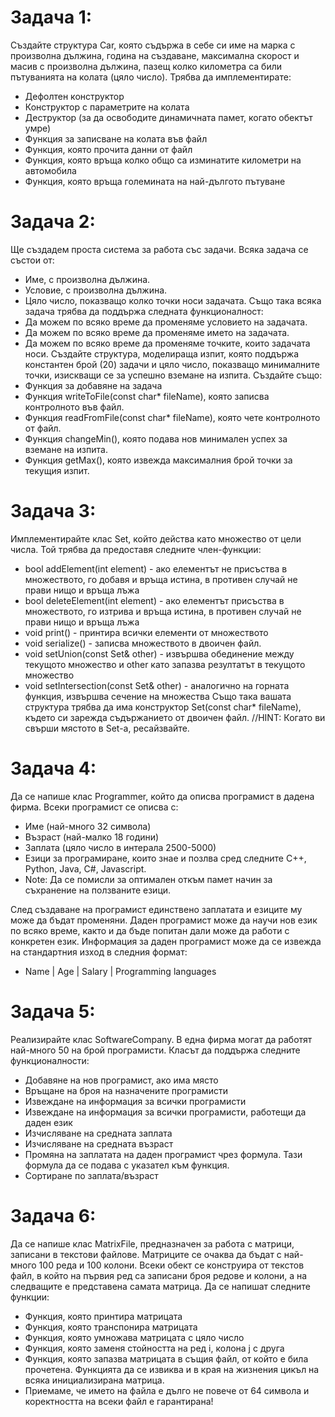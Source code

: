 # Задача 1:
Създайте структура Car, която съдържа в себе си име на марка с произволна дължина, година на създаване, максимална скорост и масив с произволна дължина, пазещ колко километра са били пътуванията на колата (цяло число). Трябва да имплементирате:

* Дефолтен конструктор
* Конструктор с параметрите на колата
* Деструктор (за да освободите динамичната памет, когато обектът умре)
* Функция за записване на колата във файл
* Функция, която прочита данни от файл
* Функция, която връща колко общо са изминатите километри на автомобила
* Функция, която връща големината на най-дългото пътуване

# Задача 2:
Ще създадем проста система за работа със задачи. Всяка задача се състои от:

* Име, с произволна дължина.
* Условие, с произволна дължина.
* Цяло число, показващо колко точки носи задачата. Също така всяка задача трябва да поддържа следната функционалност:
* Да можем по всяко време да променяме условието на задачата.
* Да можем по всяко време да променяме името на задачата.
* Да можем по всяко време да променяме точките, които задачата носи. Създайте структура, моделираща изпит, която поддържа константен брой (20) задачи и цяло число, показващо минималните точки, изискващи се за успешно вземане на изпита. Създайте също:
* Функция за добавяне на задача
* Функция writeToFile(const char* fileName), която записва контролното във файл.
* Функция readFromFile(const char* fileName), която чете контролното от файл.
* Функция changeMin(), която подава нов минимален успех за вземане на изпита.
* Функция getMax(), която извежда максималния брой точки за текущия изпит.

# Задача 3:
Имплементирайте клас Set, който действа като множество от цели числа. Той трябва да предоставя следните член-функции:

* bool addElement(int element) - ако елементът не присъства в множеството, го добавя и връща истина, в противен случай не прави нищо и връща лъжа
* bool deleteElement(int element) - ако елементът присъства в множеството, го изтрива и връща истина, в противен случай не прави нищо и връща лъжа
* void print() - принтира всички елементи от множеството
* void serialize() - записва множеството в двоичен файл.
* void setUnion(const Set& other) - извършва обединение между текущото множество и other като запазва резултатът в текущото множество
* void setIntersection(const Set& other) - аналогично на горната функция, извършва сечение на множества Също така вашата структура трябва да има конструктор Set(const char* fileName), където си зарежда съдържанието от двоичен файл.
//HINT: Когато ви свърши мястото в Set-а, ресайзвайте.

# Задача 4:
Да се напише клас Programmer, който да описва програмист в дадена фирма. Всеки програмист се описва с:

* Име (най-много 32 символа)
* Възраст (най-малко 18 години)
* Заплата (цяло число в интерала 2500-5000)
* Езици за програмиране, които знае и позлва сред следните C++, Python, Java, C#, Javascript.
* Note: Да се помисли за оптимален откъм памет начин за съхранение на ползваните езици.

След създаване на програмист единствено заплатата и езиците му може да бъдат променяни. Даден програмист може да научи нов език по всяко време, както и да бъде попитан дали може да работи с конкретен език. Информация за даден програмист може да се извежда на стандартния изход в следния формат:

* Name | Age | Salary | Programming languages

# Задача 5:
Реализирайте клас SoftwareCompany. В една фирма могат да работят най-много 50 на брой програмисти. Класът да поддържа следните функционалности:

* Добавяне на нов програмист, ако има място
* Връщане на броя на назначените програмисти
* Извеждане на информация за всички програмисти
* Извеждане на информация за всички програмисти, работещи да даден език
* Изчисляване на средната заплата
* Изчисляване на средната възраст
* Промяна на заплатата на даден програмист чрез формула. Тази формула да се подава с указател към функция.
* Сортиране по заплата/възраст

# Задача 6:
Да се напише клас MatrixFile, предназначен за работа с матрици, записани в текстови файлове. Матриците се очаква да бъдат с най-много 100 реда и 100 колони. Всеки обект се конструира от текстов файл, в който на първия ред са записани броя редове и колони, а на следващите е представена самата матрица. Да се напишат следните функции:

* Функция, която принтира матрицата
* Функция, която транспонира матрицата
* Функция, която умножава матрицата с цяло число
* Функция, която заменя стойността на ред i, колона j с друга
* Функция, която запазва матрицата в същия файл, от който е била прочетена. Функцията да се извиква и в края на жизнения цикъл на всяка инициализирана матрица.
* Приемаме, че името на файла е дълго не повече от 64 символа и коректността на всеки файл е гарантирана!
